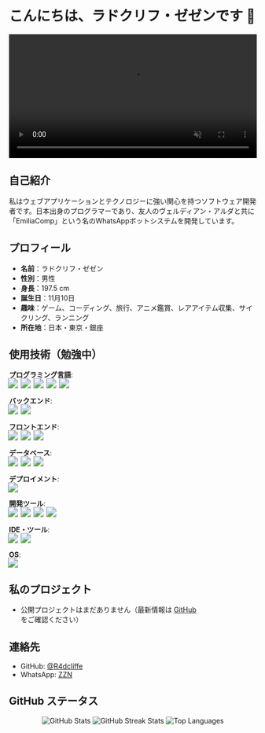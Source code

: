 # こんにちは、ラドクリフ・ゼゼンです 👋

<video autoplay loop muted playsinline width="100%">
  <source src="https://files.catbox.moe/psfe6y.mp4" type="video/mp4">
  お使いのブラウザは動画をサポートしていません。
</video>

## 自己紹介
私はウェブアプリケーションとテクノロジーに強い関心を持つソフトウェア開発者です。日本出身のプログラマーであり、友人のヴェルディアン・アルダと共に「EmiliaComp」という名のWhatsAppボットシステムを開発しています。

## プロフィール
- **名前**：ラドクリフ・ゼゼン  
- **性別**：男性  
- **身長**：197.5 cm  
- **誕生日**：11月10日  
- **趣味**：ゲーム、コーディング、旅行、アニメ鑑賞、レアアイテム収集、サイクリング、ランニング  
- **所在地**：日本・東京・銀座  

## 使用技術（勉強中）

**プログラミング言語**:  
<span style="display:inline-block; transform:scale(1.3); margin-right:6px;">
  <img src="https://img.shields.io/badge/-javascript-F7DF1E?style=flat&logo=javascript&logoColor=black">
</span>
<span style="display:inline-block; transform:scale(1.3); margin-right:6px;">
  <img src="https://img.shields.io/badge/-java-007396?style=flat&logo=java&logoColor=white">
</span>
<span style="display:inline-block; transform:scale(1.3); margin-right:6px;">
  <img src="https://img.shields.io/badge/-python-3776AB?style=flat&logo=python&logoColor=white">
</span>
<span style="display:inline-block; transform:scale(1.3); margin-right:6px;">
  <img src="https://img.shields.io/badge/-php-777BB4?style=flat&logo=php&logoColor=white">
</span>
<span style="display:inline-block; transform:scale(1.3); margin-right:6px;">
  <img src="https://img.shields.io/badge/-typescript-3178C6?style=flat&logo=typescript&logoColor=white">
</span>

**バックエンド**:  
<span style="display:inline-block; transform:scale(1.3); margin-right:6px;">
  <img src="https://img.shields.io/badge/Node.js-339933?style=flat&logo=node.js&logoColor=white">
</span>
<span style="display:inline-block; transform:scale(1.3); margin-right:6px;">
  <img src="https://img.shields.io/badge/Express.js-000000?style=flat&logo=express&logoColor=white">
</span>

**フロントエンド**:  
<span style="display:inline-block; transform:scale(1.3); margin-right:6px;">
  <img src="https://img.shields.io/badge/HTML-E34F26?style=flat&logo=html5&logoColor=white">
</span>
<span style="display:inline-block; transform:scale(1.3); margin-right:6px;">
  <img src="https://img.shields.io/badge/CSS-1572B6?style=flat&logo=css&logoColor=white">
</span>
<span style="display:inline-block; transform:scale(1.3); margin-right:6px;">
  <img src="https://img.shields.io/badge/-Canvas.js-0078D4?style=flat&logo=canvas&logoColor=white">
</span>

**データベース**:  
<span style="display:inline-block; transform:scale(1.3); margin-right:6px;">
  <img src="https://img.shields.io/badge/MongoDB-47A248?style=flat&logo=mongodb&logoColor=white">
</span>
<span style="display:inline-block; transform:scale(1.3); margin-right:6px;">
  <img src="https://img.shields.io/badge/SQLite-003B57?style=flat&logo=sqlite&logoColor=white">
</span>
<span style="display:inline-block; transform:scale(1.3); margin-right:6px;">
  <img src="https://img.shields.io/badge/MySQL-4479A1?style=flat&logo=mysql&logoColor=white">
</span>

**デプロイメント**:  
<span style="display:inline-block; transform:scale(1.3); margin-right:6px;">
  <img src="https://img.shields.io/badge/Vercel-000000?style=flat&logo=vercel&logoColor=white">
</span>

**開発ツール**:  
<span style="display:inline-block; transform:scale(1.3); margin-right:6px;">
  <img src="https://img.shields.io/badge/Git-F05032?style=flat&logo=git&logoColor=white">
</span>
<span style="display:inline-block; transform:scale(1.3); margin-right:6px;">
  <img src="https://img.shields.io/badge/NPM-CB3837?style=flat&logo=npm&logoColor=white">
</span>
<span style="display:inline-block; transform:scale(1.3); margin-right:6px;">
  <img src="https://img.shields.io/badge/Termux-1A1D23?style=flat&logo=linux&logoColor=white">
</span>
<span style="display:inline-block; transform:scale(1.3); margin-right:6px;">
  <img src="https://img.shields.io/badge/Acode-0078D4?style=flat&logo=android&logoColor=white">
</span>

**IDE・ツール**:  
<span style="display:inline-block; transform:scale(1.3); margin-right:6px;">
  <img src="https://img.shields.io/badge/VSCode-007ACC?style=flat&logo=visual-studio-code&logoColor=white">
</span>
<span style="display:inline-block; transform:scale(1.3); margin-right:6px;">
  <img src="https://img.shields.io/badge/GitHub_Desktop-000000?style=flat&logo=github&logoColor=white">
</span>

**OS**:  
<span style="display:inline-block; transform:scale(1.3); margin-right:6px;">
  <img src="https://img.shields.io/badge/Linux-FCC624?style=flat&logo=linux&logoColor=black">
</span>

## 私のプロジェクト
* 公開プロジェクトはまだありません（最新情報は [GitHub](https://github.com/R4dcliffe) をご確認ください）

## 連絡先
- GitHub: [@R4dcliffe](https://github.com/R4dcliffe)  
- WhatsApp: [ZZN](https://wa.me/r79828972773)

## GitHub ステータス

<div align="center">
  <img src="https://github-readme-stats.vercel.app/api?username=R4dcliffe&show_icons=true&hide_border=false&include_all_commits=true&count_private=true&theme=tokyonight" alt="GitHub Stats"/>
  <img src="https://github-readme-streak-stats.herokuapp.com/?user=R4dcliffe&hide_border=false&theme=tokyonight" alt="GitHub Streak Stats"/>
  <img src="https://github-readme-stats.vercel.app/api/top-langs/?username=R4dcliffe&show_icons=true&locale=ja&layout=compact&theme=tokyonight" alt="Top Languages"/>
</div>